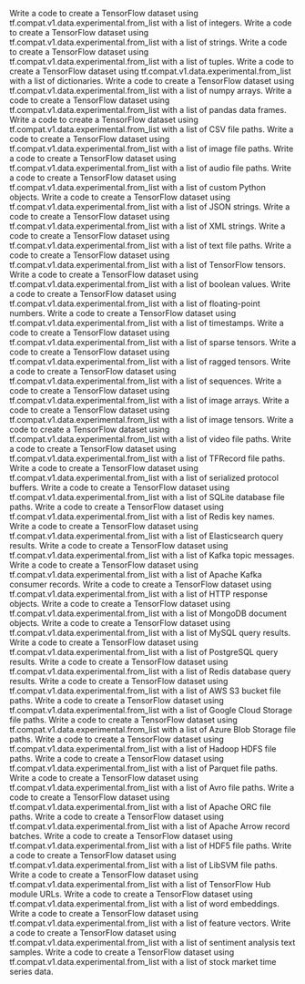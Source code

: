Write a code to create a TensorFlow dataset using tf.compat.v1.data.experimental.from_list with a list of integers.
Write a code to create a TensorFlow dataset using tf.compat.v1.data.experimental.from_list with a list of strings.
Write a code to create a TensorFlow dataset using tf.compat.v1.data.experimental.from_list with a list of tuples.
Write a code to create a TensorFlow dataset using tf.compat.v1.data.experimental.from_list with a list of dictionaries.
Write a code to create a TensorFlow dataset using tf.compat.v1.data.experimental.from_list with a list of numpy arrays.
Write a code to create a TensorFlow dataset using tf.compat.v1.data.experimental.from_list with a list of pandas data frames.
Write a code to create a TensorFlow dataset using tf.compat.v1.data.experimental.from_list with a list of CSV file paths.
Write a code to create a TensorFlow dataset using tf.compat.v1.data.experimental.from_list with a list of image file paths.
Write a code to create a TensorFlow dataset using tf.compat.v1.data.experimental.from_list with a list of audio file paths.
Write a code to create a TensorFlow dataset using tf.compat.v1.data.experimental.from_list with a list of custom Python objects.
Write a code to create a TensorFlow dataset using tf.compat.v1.data.experimental.from_list with a list of JSON strings.
Write a code to create a TensorFlow dataset using tf.compat.v1.data.experimental.from_list with a list of XML strings.
Write a code to create a TensorFlow dataset using tf.compat.v1.data.experimental.from_list with a list of text file paths.
Write a code to create a TensorFlow dataset using tf.compat.v1.data.experimental.from_list with a list of TensorFlow tensors.
Write a code to create a TensorFlow dataset using tf.compat.v1.data.experimental.from_list with a list of boolean values.
Write a code to create a TensorFlow dataset using tf.compat.v1.data.experimental.from_list with a list of floating-point numbers.
Write a code to create a TensorFlow dataset using tf.compat.v1.data.experimental.from_list with a list of timestamps.
Write a code to create a TensorFlow dataset using tf.compat.v1.data.experimental.from_list with a list of sparse tensors.
Write a code to create a TensorFlow dataset using tf.compat.v1.data.experimental.from_list with a list of ragged tensors.
Write a code to create a TensorFlow dataset using tf.compat.v1.data.experimental.from_list with a list of sequences.
Write a code to create a TensorFlow dataset using tf.compat.v1.data.experimental.from_list with a list of image arrays.
Write a code to create a TensorFlow dataset using tf.compat.v1.data.experimental.from_list with a list of image tensors.
Write a code to create a TensorFlow dataset using tf.compat.v1.data.experimental.from_list with a list of video file paths.
Write a code to create a TensorFlow dataset using tf.compat.v1.data.experimental.from_list with a list of TFRecord file paths.
Write a code to create a TensorFlow dataset using tf.compat.v1.data.experimental.from_list with a list of serialized protocol buffers.
Write a code to create a TensorFlow dataset using tf.compat.v1.data.experimental.from_list with a list of SQLite database file paths.
Write a code to create a TensorFlow dataset using tf.compat.v1.data.experimental.from_list with a list of Redis key names.
Write a code to create a TensorFlow dataset using tf.compat.v1.data.experimental.from_list with a list of Elasticsearch query results.
Write a code to create a TensorFlow dataset using tf.compat.v1.data.experimental.from_list with a list of Kafka topic messages.
Write a code to create a TensorFlow dataset using tf.compat.v1.data.experimental.from_list with a list of Apache Kafka consumer records.
Write a code to create a TensorFlow dataset using tf.compat.v1.data.experimental.from_list with a list of HTTP response objects.
Write a code to create a TensorFlow dataset using tf.compat.v1.data.experimental.from_list with a list of MongoDB document objects.
Write a code to create a TensorFlow dataset using tf.compat.v1.data.experimental.from_list with a list of MySQL query results.
Write a code to create a TensorFlow dataset using tf.compat.v1.data.experimental.from_list with a list of PostgreSQL query results.
Write a code to create a TensorFlow dataset using tf.compat.v1.data.experimental.from_list with a list of Redis database query results.
Write a code to create a TensorFlow dataset using tf.compat.v1.data.experimental.from_list with a list of AWS S3 bucket file paths.
Write a code to create a TensorFlow dataset using tf.compat.v1.data.experimental.from_list with a list of Google Cloud Storage file paths.
Write a code to create a TensorFlow dataset using tf.compat.v1.data.experimental.from_list with a list of Azure Blob Storage file paths.
Write a code to create a TensorFlow dataset using tf.compat.v1.data.experimental.from_list with a list of Hadoop HDFS file paths.
Write a code to create a TensorFlow dataset using tf.compat.v1.data.experimental.from_list with a list of Parquet file paths.
Write a code to create a TensorFlow dataset using tf.compat.v1.data.experimental.from_list with a list of Avro file paths.
Write a code to create a TensorFlow dataset using tf.compat.v1.data.experimental.from_list with a list of Apache ORC file paths.
Write a code to create a TensorFlow dataset using tf.compat.v1.data.experimental.from_list with a list of Apache Arrow record batches.
Write a code to create a TensorFlow dataset using tf.compat.v1.data.experimental.from_list with a list of HDF5 file paths.
Write a code to create a TensorFlow dataset using tf.compat.v1.data.experimental.from_list with a list of LibSVM file paths.
Write a code to create a TensorFlow dataset using tf.compat.v1.data.experimental.from_list with a list of TensorFlow Hub module URLs.
Write a code to create a TensorFlow dataset using tf.compat.v1.data.experimental.from_list with a list of word embeddings.
Write a code to create a TensorFlow dataset using tf.compat.v1.data.experimental.from_list with a list of feature vectors.
Write a code to create a TensorFlow dataset using tf.compat.v1.data.experimental.from_list with a list of sentiment analysis text samples.
Write a code to create a TensorFlow dataset using tf.compat.v1.data.experimental.from_list with a list of stock market time series data.